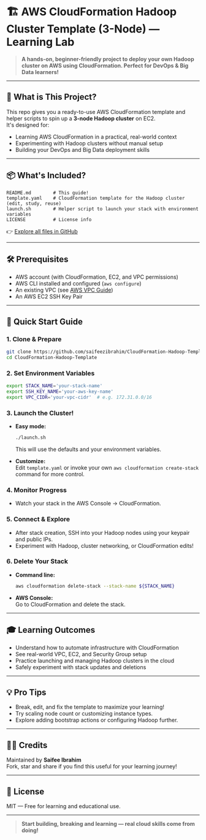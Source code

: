 # 🏗️ AWS CloudFormation Hadoop Cluster Template (3-Node) — Learning Lab

> **A hands-on, beginner-friendly project to deploy your own Hadoop cluster on AWS using CloudFormation. Perfect for DevOps & Big Data learners!**

---

## 🚀 What is This Project?

This repo gives you a ready-to-use AWS CloudFormation template and helper scripts to spin up a **3-node Hadoop cluster** on EC2.  
It's designed for:
- Learning AWS CloudFormation in a practical, real-world context
- Experimenting with Hadoop clusters without manual setup
- Building your DevOps and Big Data deployment skills

---

## 📦 What's Included?

```plaintext
README.md        # This guide!
template.yaml    # CloudFormation template for the Hadoop cluster (edit, study, reuse)
launch.sh        # Helper script to launch your stack with environment variables
LICENSE          # License info
```
👉 [Explore all files in GitHub](https://github.com/saifeezibrahim/CloudFormation-Hadoop-Template/tree/master)

---

## 🛠️ Prerequisites

- AWS account (with CloudFormation, EC2, and VPC permissions)
- AWS CLI installed and configured (`aws configure`)
- An existing VPC (see [AWS VPC Guide](https://docs.aws.amazon.com/directoryservice/latest/admin-guide/gsg_create_vpc.htm))
- An AWS EC2 SSH Key Pair

---

## 🚦 Quick Start Guide

### 1. **Clone & Prepare**
```bash
git clone https://github.com/saifeezibrahim/CloudFormation-Hadoop-Template.git
cd CloudFormation-Hadoop-Template
```

### 2. **Set Environment Variables**
```bash
export STACK_NAME='your-stack-name'
export SSH_KEY_NAME='your-aws-key-name'
export VPC_CIDR='your-vpc-cidr'  # e.g. 172.31.0.0/16
```

### 3. **Launch the Cluster!**
- **Easy mode:**  
  ```bash
  ./launch.sh
  ```
  This will use the defaults and your environment variables.

- **Customize:**  
  Edit `template.yaml` or invoke your own `aws cloudformation create-stack` command for more control.

### 4. **Monitor Progress**
- Watch your stack in the AWS Console → CloudFormation.

### 5. **Connect & Explore**
- After stack creation, SSH into your Hadoop nodes using your keypair and public IPs.
- Experiment with Hadoop, cluster networking, or CloudFormation edits!

### 6. **Delete Your Stack**
- **Command line:**
  ```bash
  aws cloudformation delete-stack --stack-name ${STACK_NAME}
  ```
- **AWS Console:**  
  Go to CloudFormation and delete the stack.

---

## 🎓 Learning Outcomes

- Understand how to automate infrastructure with CloudFormation
- See real-world VPC, EC2, and Security Group setup
- Practice launching and managing Hadoop clusters in the cloud
- Safely experiment with stack updates and deletions

---

## 💡 Pro Tips

- Break, edit, and fix the template to maximize your learning!
- Try scaling node count or customizing instance types.
- Explore adding bootstrap actions or configuring Hadoop further.

---

## 🙋‍♂️ Credits

Maintained by **Saifee Ibrahim**  
Fork, star and share if you find this useful for your learning journey!

---

## 📄 License

MIT — Free for learning and educational use.

---

> **Start building, breaking and learning — real cloud skills come from doing!**
